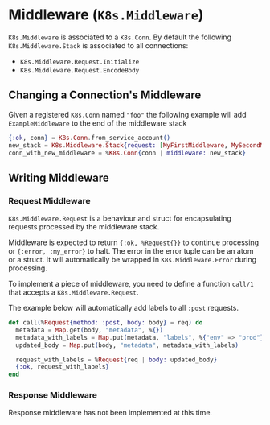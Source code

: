 # Middleware (`K8s.Middleware`)

`K8s.Middleware` is associated to a `K8s.Conn`. By default the following `K8s.Middleware.Stack` is associated to all connections:

* `K8s.Middleware.Request.Initialize`
* `K8s.Middleware.Request.EncodeBody`

## Changing a Connection's Middleware

Given a registered `K8s.Conn` named `"foo"` the following example will add `ExampleMiddleware` to the end of the middleware stack

```elixir
{:ok, conn} = K8s.Conn.from_service_account()
new_stack = K8s.Middleware.Stack{request: [MyFirstMiddleware, MySecondMiddleware]}
conn_with_new_middleware = %K8s.Conn{conn | middleware: new_stack}
```

## Writing Middleware

### Request Middleware

`K8s.Middleware.Request` is a behaviour and struct for encapsulating requests processed by the middleware stack. 

Middleware is expected to return `{:ok, %Request{}}` to continue processing or `{:error, :my_error}` to halt. The error in the error tuple can be an atom or a struct. It will automatically be wrapped in `K8s.Middleware.Error` during processing.

To implement a piece of middleware, you need to define a function `call/1` that accepts a `K8s.Middleware.Request`.

The example below will automatically add labels to all `:post` requests.

```elixir
def call(%Request{method: :post, body: body} = req) do
  metadata = Map.get(body, "metadata", %{})
  metadata_with_labels = Map.put(metadata, "labels", %{"env" => "prod"})
  updated_body = Map.put(body, "metadata", metadata_with_labels)

  request_with_labels = %Request{req | body: updated_body}
  {:ok, request_with_labels}
end
```

### Response Middleware 

Response middleware has not been implemented at this time.